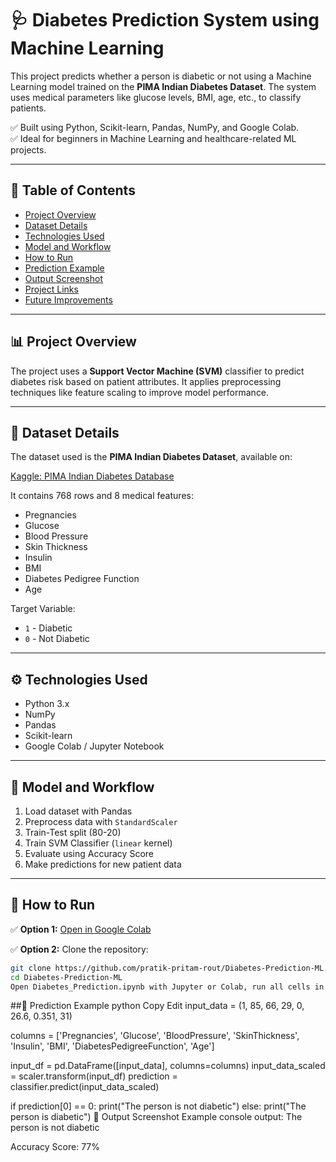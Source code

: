 # 🩺 Diabetes Prediction System using Machine Learning

This project predicts whether a person is diabetic or not using a Machine Learning model trained on the **PIMA Indian Diabetes Dataset**. The system uses medical parameters like glucose levels, BMI, age, etc., to classify patients.

✅ Built using Python, Scikit-learn, Pandas, NumPy, and Google Colab.  
✅ Ideal for beginners in Machine Learning and healthcare-related ML projects.

---

## 📂 Table of Contents

- [Project Overview](#project-overview)
- [Dataset Details](#dataset-details)
- [Technologies Used](#technologies-used)
- [Model and Workflow](#model-and-workflow)
- [How to Run](#how-to-run)
- [Prediction Example](#prediction-example)
- [Output Screenshot](#output-screenshot)
- [Project Links](#project-links)
- [Future Improvements](#future-improvements)

---

## 📊 Project Overview

The project uses a **Support Vector Machine (SVM)** classifier to predict diabetes risk based on patient attributes. It applies preprocessing techniques like feature scaling to improve model performance.

---

## 📑 Dataset Details

The dataset used is the **PIMA Indian Diabetes Dataset**, available on:

[Kaggle: PIMA Indian Diabetes Database](https://www.kaggle.com/datasets/uciml/pima-indians-diabetes-database)

It contains 768 rows and 8 medical features:

- Pregnancies
- Glucose
- Blood Pressure
- Skin Thickness
- Insulin
- BMI
- Diabetes Pedigree Function
- Age

Target Variable:
- `1` - Diabetic  
- `0` - Not Diabetic  

---

## ⚙️ Technologies Used

- Python 3.x
- NumPy
- Pandas
- Scikit-learn
- Google Colab / Jupyter Notebook

---

## 🧠 Model and Workflow

1. Load dataset with Pandas
2. Preprocess data with `StandardScaler`
3. Train-Test split (80-20)
4. Train SVM Classifier (`linear` kernel)
5. Evaluate using Accuracy Score
6. Make predictions for new patient data

---

## 🚀 How to Run

✅ **Option 1:** [Open in Google Colab](https://colab.research.google.com/github/pratik-pritam-rout/Diabetes-Prediction-ML/blob/main/Diabetes_Prediction.ipynb)

✅ **Option 2:** Clone the repository:

```bash
git clone https://github.com/pratik-pritam-rout/Diabetes-Prediction-ML.git
cd Diabetes-Prediction-ML
Open Diabetes_Prediction.ipynb with Jupyter or Colab, run all cells in order.
```
##🔮 Prediction Example
python
Copy
Edit
input_data = (1, 85, 66, 29, 0, 26.6, 0.351, 31)

columns = ['Pregnancies', 'Glucose', 'BloodPressure', 'SkinThickness',
           'Insulin', 'BMI', 'DiabetesPedigreeFunction', 'Age']

input_df = pd.DataFrame([input_data], columns=columns)
input_data_scaled = scaler.transform(input_df)
prediction = classifier.predict(input_data_scaled)

if prediction[0] == 0:
    print("The person is not diabetic")
else:
    print("The person is diabetic")
📸 Output Screenshot
Example console output:
The person is not diabetic

Accuracy Score: 77%
